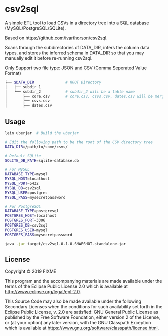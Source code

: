 # csv2sql

A simple ETL tool to load CSVs in a directory tree into a SQL database (MySQL/PostgreSQL/SQLite). 

Based on https://github.com/ivarthorson/csv2sql.

Scans through the subdirectories of DATA_DIR, infers the column data types,
and stores the inferred schema in DATA_DIR so that you may manually edit it
before re-running csv2sql.

Only Support two file type: JSON and CSV (Comma Seperated Value Format)

```bash
├── $DATA_DIR              # ROOT Directory
│   ├── subdir_1
│   └── subdir_2           # subdir_2 will be a table name
│       ├── core.csv       # core.csv, csvs.csv, dates.csv will be merged into one table.
│       ├── csvs.csv
│       ├── dates.csv
```


## Usage

```bash
lein uberjar  # Build the uberjar

# Edit the following path to be the root of the CSV directory tree
DATA_DIR=/path/to/some/csvs/

# Default SQLite
SQLITE_DB_PATH=sqlite-database.db

# For MySQL
DATABASE_TYPE=mysql
MYSQL_HOST=localhost
MYSQL_PORT=5432
MYSQL_DB=csv2sql
MYSQL_USER=postgres
MYSQL_PASS=mysecretpassword

# For PostgreSQL
DATABASE_TYPE=postgresql
POSTGRES_HOST=localhost
POSTGRES_PORT=3306
POSTGRES_DB=csv2sql
POSTGRES_USER=mysql
POSTGRES_PASS=mysecretpassword

java -jar target/csv2sql-0.1.0-SNAPSHOT-standalone.jar
```


## License

Copyright © 2019 FIXME

This program and the accompanying materials are made available under the
terms of the Eclipse Public License 2.0 which is available at
http://www.eclipse.org/legal/epl-2.0.

This Source Code may also be made available under the following Secondary
Licenses when the conditions for such availability set forth in the Eclipse
Public License, v. 2.0 are satisfied: GNU General Public License as published by
the Free Software Foundation, either version 2 of the License, or (at your
option) any later version, with the GNU Classpath Exception which is available
at https://www.gnu.org/software/classpath/license.html.

